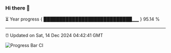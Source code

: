 ### Hi there 👋

⏳ Year progress { ████████████████████████████▁▁ } 95.14 %

---

⏰ Updated on Sat, 14 Dec 2024 04:42:41 GMT

![Progress Bar CI](https://github.com/IshwaranRudhara/GIT-ACTION/workflows/Progress%20Bar%20CI/badge.svg)
